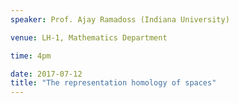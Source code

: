 ```yaml
---
speaker: Prof. Ajay Ramadoss (Indiana University)

venue: LH-1, Mathematics Department

time: 4pm

date: 2017-07-12
title: "The representation homology of spaces"
---
```

